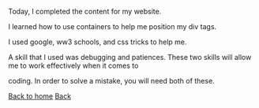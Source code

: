 Today, I completed the content for my website.   

I learned how to use containers to help me position my div tags.   

I used google, ww3 schools, and css tricks to help me.   

A skill that I used was debugging and patiences. These two skills will allow me to work effectively when it comes to   

coding. In order to solve a mistake, you will need both of these.    

[Back to home](README.md)
[Back](README.md)